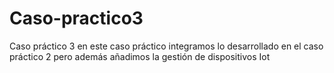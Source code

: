 # Caso-practico3
Caso práctico 3 en este caso práctico integramos lo desarrollado en el caso práctico 2 pero además añadimos la gestión de dispositivos Iot
